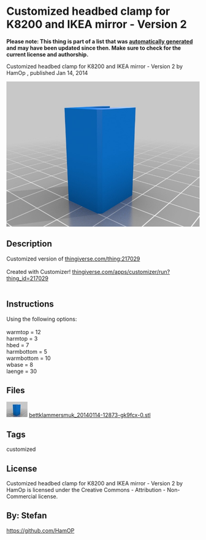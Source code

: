 Customized headbed clamp for K8200 and IKEA mirror - Version 2
===============
**Please note: This thing is part of a list that was [automatically generated](https://github.com/carlosgs/export-things) and may have been updated since then. Make sure to check for the current license and authorship.**  

Customized headbed clamp for K8200 and IKEA mirror - Version 2  by HamOp , published Jan 14, 2014

![Image](img/bettklammersmuk_20140114-12873-gk9fcx-0_display_large.jpg)

Description
--------
Customized version of <a href="http://www.thingiverse.com/thing:217029" target="_blank" rel="nofollow">thingiverse.com/thing:217029</a><br />
<br />
Created with Customizer! <a href="http://www.thingiverse.com/apps/customizer/run?thing_id=217029" target="_blank" rel="nofollow">thingiverse.com/apps/customizer/run?thing_id=217029</a><br />
<br />

Instructions
--------
Using the following options:<br />
<br />
warmtop = 12<br />
harmtop = 3<br />
hbed = 7<br />
harmbottom = 5<br />
warmbottom = 10<br />
wbase = 8<br />
laenge = 30<br />

Files
--------
[![Image](img/bettklammersmuk_20140114-12873-gk9fcx-0_preview_tinycard.jpg)](bettklammersmuk_20140114-12873-gk9fcx-0.stl)
 [ bettklammersmuk_20140114-12873-gk9fcx-0.stl](bettklammersmuk_20140114-12873-gk9fcx-0.stl)  



Tags
--------
customized  

  

License
--------
Customized headbed clamp for K8200 and IKEA mirror - Version 2 by HamOp is licensed under the Creative Commons - Attribution - Non-Commercial license.  



By: Stefan
--------
<https://github.com/HamOP>